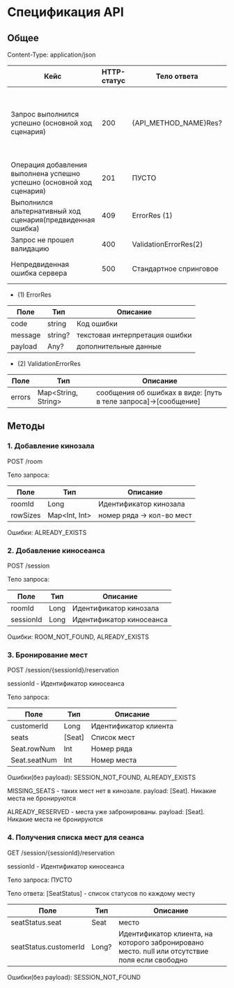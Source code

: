 # Спецификация API

## Общее

Content-Type: application/json
   
| Кейс | HTTP-статус | Тело ответа | Комментарий|
| --- | --- | --- | --- |
|Запрос выполнился успешно (основной ход сценария) | 200 | {API_METHOD_NAME}Res? | Содержит ответ для основного хода сценария со специфичными для метода полями|
|Операция добавления выполнена успешно успешно (основной ход сценария) | 201 | ПУСТО | |
|Выполнился альтернативный ход сценария(предвиденная ошибка) | 409 | ErrorRes (1) | |
|Запрос не прошел валидацию| 400 | ValidationErrorRes(2) | |
|Непредвиденная ошибка сервера| 500 | Стандартное спринговое | содержит сообщение из исключения |

* (1) ErrorRes

| Поле           | Тип |  Описание   |
| --- | --- | --- |
| сode | string | Код ошибки |
| message | string? | текстовая интерпретация ошибки |
| payload | Any? | дополнительные данные |

* (2) ValidationErrorRes

| Поле           | Тип |  Описание           |
| --- | --- | --- |
| errors | Map<String, String> | сообщения об ошибках в виде: [путь в теле запроса]->[сообщение] |

## Методы

### 1. Добавление кинозала

POST /room

Тело запроса:

| Поле           | Тип |  Описание           |
| --- | --- | --- |
| roomId | Long | Идентификатор кинозала |
| rowSizes | Map<Int, Int> | номер ряда -> кол-во мест |

Ошибки: ALREADY_EXISTS

### 2. Добавление киносеанса

POST /session

Тело запроса:

| Поле           | Тип |  Описание           |
| --- | --- | --- |
| roomId | Long | Идентификатор кинозала |
| sessionId | Long | Идентификатор киносеанса |

Ошибки: ROOM_NOT_FOUND, ALREADY_EXISTS


### 3. Бронирование мест

POST /session/{sessionId}/reservation

sessionId - Идентификатор киносеанса

Тело запроса:

| Поле           | Тип |  Описание           |
| --- | --- | --- |
| customerId | Long | Идентификатор клиента |
| seats | [Seat] | Список мест |
| Seat.rowNum | Int | Номер ряда |
| Seat.seatNum | Int | Номер места |

Ошибки(без payload): SESSION_NOT_FOUND, ALREADY_EXISTS

MISSING_SEATS - таких мест нет в кинозале. payload: [Seat]. Никакие места не бронируются

ALREADY_RESERVED - места уже забронированы. payload: [Seat]. Никакие места не бронируются

### 4. Получения списка мест для сеанса

GET /session/{sessionId}/reservation

sessionId - Идентификатор киносеанса

Тело запроса: ПУСТО

Тело ответа: [SeatStatus] - список статусов по каждому месту

| Поле           | Тип |  Описание           |
| --- | --- | --- |
| seatStatus.seat | Seat | место |
| seatStatus.customerId | Long? | Идентификатор клиента, на которого забронировано место. null или отсутствие поля если свободно|

Ошибки(без payload): SESSION_NOT_FOUND
